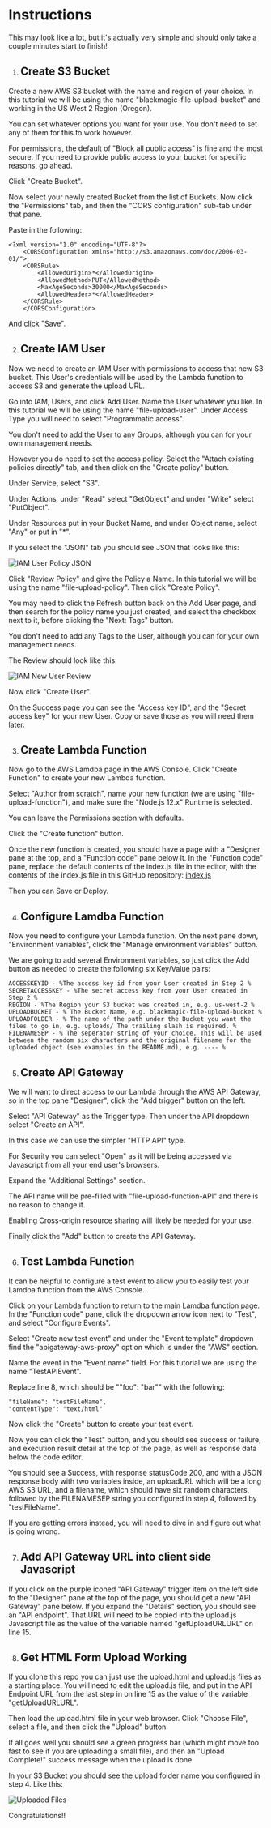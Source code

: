 # Instructions

This may look like a lot, but it's actually very simple and should only take a couple minutes start to finish!

1. ## Create S3 Bucket

Create a new AWS S3 bucket with the name and region of your choice. In this tutorial we will be using the name "blackmagic-file-upload-bucket" and working in the US West 2 Region (Oregon).

You can set whatever options you want for your use. You don't need to set any of them for this to work however.

For permissions, the default of "Block all public access" is fine and the most secure. If you need to provide public access to your bucket for specific reasons, go ahead.

Click "Create Bucket".

Now select your newly created Bucket from the list of Buckets. Now click the "Permissions" tab, and then the "CORS configuration" sub-tab under that pane.

Paste in the following:

    <?xml version="1.0" encoding="UTF-8"?>
        <CORSConfiguration xmlns="http://s3.amazonaws.com/doc/2006-03-01/">
        <CORSRule>
    		<AllowedOrigin>*</AllowedOrigin>
    		<AllowedMethod>PUT</AllowedMethod>
    		<MaxAgeSeconds>30000</MaxAgeSeconds>
    		<AllowedHeader>*</AllowedHeader>
    	</CORSRule>
    	</CORSConfiguration>

And click "Save".

2. ## Create IAM User

Now we need to create an IAM User with permissions to access that new S3 bucket. This User's credentials will be used by the Lambda function to access S3 and generate the upload URL.

Go into IAM, Users, and click Add User. Name the User whatever you like. In this tutorial we will be using the name "file-upload-user". Under Access Type you will need to select "Programmatic access".

You don't need to add the User to any Groups, although you can for your own management needs.

However you do need to set the access policy. Select the "Attach existing policies directly" tab, and then click on the "Create policy" button.

Under Service, select "S3".

Under Actions, under "Read" select "GetObject" and under "Write" select "PutObject".

Under Resources put in your Bucket Name, and under Object name, select "Any" or put in "\*".

If you select the "JSON" tab you should see JSON that looks like this:

![IAM User Policy JSON](https://p198.p4.n0.cdn.getcloudapp.com/items/nOunE6p7/by%20default%202020-09-26%20at%203.15.27%20PM.png?v=6707ea4113794dbc723bd8d9b800dd6d "JSON")

Click "Review Policy" and give the Policy a Name. In this tutorial we will be using the name "file-upload-policy". Then click "Create Policy".

You may need to click the Refresh button back on the Add User page, and then search for the policy name you just created, and select the checkbox next to it, before clicking the "Next: Tags" button.

You don't need to add any Tags to the User, although you can for your own management needs.

The Review should look like this:

![IAM New User Review](https://p198.p4.n0.cdn.getcloudapp.com/items/jkuDr2yo/by%20default%202020-09-26%20at%203.22.31%20PM.png?v=eac377df9261840785a472cb9dc95fab "User Review")

Now click "Create User".

On the Success page you can see the "Access key ID", and the "Secret access key" for your new User. Copy or save those as you will need them later.

3. ## Create Lambda Function

Now go to the AWS Lamdba page in the AWS Console. Click "Create Function" to create your new Lambda function.

Select "Author from scratch", name your new function (we are using "file-upload-function"), and make sure the "Node.js 12.x" Runtime is selected.

You can leave the Permissions section with defaults.

Click the "Create function" button.

Once the new function is created, you should have a page with a "Designer pane at the top, and a "Function code" pane below it. In the "Function code" pane, replace the default contents of the index.js file in the editor, with the contents of the index.js file in this GitHub repository: [index.js](https://raw.githubusercontent.com/devondragon/s3-lambda-uploader/master/src/lambda/index.js)

Then you can Save or Deploy.

4. ## Configure Lamdba Function

Now you need to configure your Lambda function. On the next pane down, "Environment variables", click the "Manage environment variables" button.

We are going to add several Environment variables, so just click the Add button as needed to create the following six Key/Value pairs:

    ACCESSKEYID - %The access key id from your User created in Step 2 %
    SECRETACCESSKEY - %The secret access key from your User created in Step 2 %
    REGION - %The Region your S3 bucket was created in, e.g. us-west-2 %
    UPLOADBUCKET - % The Bucket Name, e.g. blackmagic-file-upload-bucket %
    UPLOADFOLDER - % The name of the path under the Bucket you want the files to go in, e.g. uploads/ The trailing slash is required. %
    FILENAMESEP - % The seperator string of your choice. This will be used between the random six characters and the original filename for the uploaded object (see examples in the README.md), e.g. ---- %

5. ## Create API Gateway

We will want to direct access to our Lambda through the AWS API Gateway, so in the top pane "Designer", click the "Add trigger" button on the left.

Select "API Gateway" as the Trigger type. Then under the API dropdown select "Create an API".

In this case we can use the simpler "HTTP API" type.

For Security you can select "Open" as it will be being accessed via Javascript from all your end user's browsers.

Expand the "Additional Settings" section.

The API name will be pre-filled with "file-upload-function-API" and there is no reason to change it.

Enabling Cross-origin resource sharing will likely be needed for your use.

Finally click the "Add" button to create the API Gateway.

6. ## Test Lambda Function

It can be helpful to configure a test event to allow you to easily test your Lamdba function from the AWS Console.

Click on your Lambda function to return to the main Lamdba function page. In the "Function code" pane, click the dropdown arrow icon next to "Test", and select "Configure Events".

Select "Create new test event" and under the "Event template" dropdown find the "apigateway-aws-proxy" option which is under the "AWS" section.

Name the event in the "Event name" field. For this tutorial we are using the name "TestAPIEvent".

Replace line 8, which should be ""foo": "bar"" with the following:

    "fileName": "testFileName",
    "contentType": "text/html"

Now click the "Create" button to create your test event.

Now you can click the "Test" button, and you should see success or failure, and execution result detail at the top of the page, as well as response data below the code editor.

You should see a Success, with response statusCode 200, and with a JSON response body with two variables inside, an uploadURL which will be a long AWS S3 URL, and a filename, which should have six random characters, followed by the FILENAMESEP string you configured in step 4, followed by "testFileName".

If you are getting errors instead, you will need to dive in and figure out what is going wrong.

7. ## Add API Gateway URL into client side Javascript

If you click on the purple iconed "API Gateway" trigger item on the left side fo the "Designer" pane at the top of the page, you should get a new "API Gateway" pane below. If you expand the "Details" section, you should see an "API endpoint". That URL will need to be copied into the upload.js Javascript file as the value of the variable named "getUploadURLURL" on line 15.

8. ## Get HTML Form Upload Working

If you clone this repo you can just use the upload.html and upload.js files as a starting place. You will need to edit the upload.js file, and put in the API Endpoint URL from the last step in on line 15 as the value of the variable "getUploadURLURL".

Then load the upload.html file in your web browser. Click "Choose File", select a file, and then click the "Upload" button.

If all goes well you should see a green progress bar (which might move too fast to see if you are uploading a small file), and then an "Upload Complete!" success message when the upload is done.

In your S3 Bucket you should see the upload folder name you configured in step 4. Like this:

![Uploaded Files](https://p198.p4.n0.cdn.getcloudapp.com/items/P8uyvZQg/by%20default%202020-09-26%20at%204.21.18%20PM.png?v=5ce689a6a4400e9647e7d80fbfbf5ea2 "Uploaded Files")

Congratulations!!
